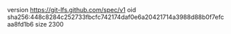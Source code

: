 version https://git-lfs.github.com/spec/v1
oid sha256:448c8284c252733fbcfc742174daf0e6a20421714a3988d88b0f7efcaa8fd1b6
size 2300
